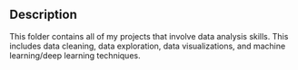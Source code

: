 ## Description
This folder contains all of my projects that involve data analysis skills. This includes data cleaning, data exploration, data visualizations, and machine learning/deep learning techniques.
